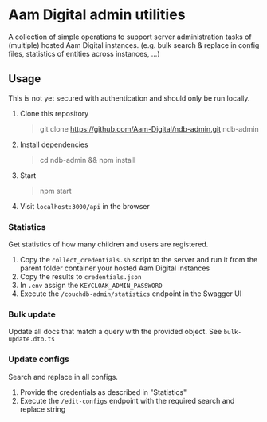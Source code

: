 # Aam Digital admin utilities
A collection of simple operations to support server administration tasks of (multiple) hosted Aam Digital instances.
(e.g. bulk search & replace in config files, statistics of entities across instances, ...)

## Usage
This is not yet secured with authentication and should only be run locally.

1. Clone this repository 
    > git clone https://github.com/Aam-Digital/ndb-admin.git ndb-admin
2. Install dependencies
    > cd ndb-admin && npm install
3. Start
    > npm start
4. Visit `localhost:3000/api` in the browser

### Statistics
Get statistics of how many children and users are registered.

1. Copy the `collect_credentials.sh` script to the server and run it from the parent folder container your hosted Aam Digital instances
2. Copy the results to `credentials.json`
3. In `.env` assign the `KEYCLOAK_ADMIN_PASSWORD`
4. Execute the `/couchdb-admin/statistics` endpoint in the Swagger UI

### Bulk update
Update all docs that match a query with the provided object.
See `bulk-update.dto.ts`

### Update configs
Search and replace in all configs.

1. Provide the credentials as described in "Statistics"
2. Execute the `/edit-configs` endpoint with the required search and replace string
